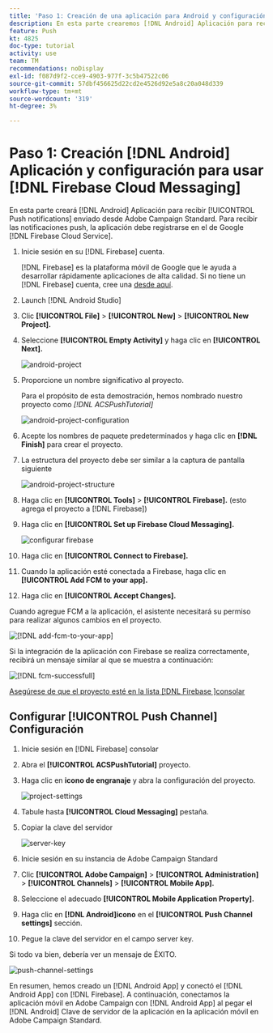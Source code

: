 ```yaml
---
title: 'Paso 1: Creación de una aplicación para Android y configuración para utilizar Firebase Cloud Messaging'
description: En esta parte crearemos [!DNL Android] Aplicación para recibir [!UICONTROL Push notifications] enviado desde Adobe Campaign Standard. Para recibir las notificaciones push, la aplicación debe registrarse en el de Google [!DNL Firebase Cloud Service].
feature: Push
kt: 4825
doc-type: tutorial
activity: use
team: TM
recommendations: noDisplay
exl-id: f087d9f2-cce9-4903-977f-3c5b47522c06
source-git-commit: 57dbf456625d22cd2e4526d92e5a8c20a048d339
workflow-type: tm+mt
source-wordcount: '319'
ht-degree: 3%

---
```


# Paso 1: Creación [!DNL Android] Aplicación y configuración para usar [!DNL Firebase Cloud Messaging]

En esta parte creará [!DNL Android] Aplicación para recibir [!UICONTROL Push notifications] enviado desde Adobe Campaign Standard. Para recibir las notificaciones push, la aplicación debe registrarse en el de Google [!DNL Firebase Cloud Service].

1. Inicie sesión en su [!DNL Firebase] cuenta.

   [!DNL Firebase] es la plataforma móvil de Google que le ayuda a desarrollar rápidamente aplicaciones de alta calidad. Si no tiene un [!DNL Firebase] cuenta, cree una [desde aquí](https://firebase.google.com).

2. Launch [!DNL Android Studio]
3. Clic **[!UICONTROL File]** > **[!UICONTROL New]** > **[!UICONTROL New Project].**
4. Seleccione **[!UICONTROL Empty Activity]** y haga clic en **[!UICONTROL Next].**

   ![android-project](assets/android-project.PNG)

5. Proporcione un nombre significativo al proyecto.

   Para el propósito de esta demostración, hemos nombrado nuestro proyecto como *[!DNL ACSPushTutorial]*

   ![android-project-configuration](assets/android-project-configuration.PNG)

6. Acepte los nombres de paquete predeterminados y haga clic en **[!DNL Finish]** para crear el proyecto.
7. La estructura del proyecto debe ser similar a la captura de pantalla siguiente

   ![android-project-structure](assets/android-project-structure.PNG)

8. Haga clic en **[!UICONTROL Tools]** > **[!UICONTROL Firebase].** (esto agrega el proyecto a [!DNL Firebase])
9. Haga clic en **[!UICONTROL Set up Firebase Cloud Messaging].**

   ![configurar firebase](assets/android-project-firebase-messaging.PNG)

10. Haga clic en **[!UICONTROL Connect to Firebase].**
11. Cuando la aplicación esté conectada a Firebase, haga clic en **[!UICONTROL Add FCM to your app].**
12. Haga clic en **[!UICONTROL Accept Changes].**

   Cuando agregue FCM a la aplicación, el asistente necesitará su permiso para realizar algunos cambios en el proyecto.

   ![[!DNL add-fcm-to-your-app]](assets/firebase-add-fcm-to-app.PNG)

Si la integración de la aplicación con Firebase se realiza correctamente, recibirá un mensaje similar al que se muestra a continuación:

![[!DNL fcm-successfull]](assets/android-firebase-success.PNG)

[Asegúrese de que el proyecto esté en la lista [!DNL Firebase ]consolar](https://console.firebase.google.com/)

## Configurar [!UICONTROL Push Channel] Configuración

1. Inicie sesión en [!DNL Firebase] consolar
2. Abra el **[!UICONTROL ACSPushTutorial]** proyecto.
3. Haga clic en **icono de engranaje** y abra la configuración del proyecto.

   ![project-settings](assets/firebase-project-settings.PNG)

4. Tabule hasta **[!UICONTROL Cloud Messaging]** pestaña.
5. Copiar la clave del servidor

   ![server-key](assets/firebase-server-key.PNG)

6. Inicie sesión en su instancia de Adobe Campaign Standard
7. Clic **[!UICONTROL Adobe Campaign]** > **[!UICONTROL Administration]** > **[!UICONTROL Channels]** > **[!UICONTROL Mobile App].**
8. Seleccione el adecuado **[!UICONTROL Mobile Application Property].**
9. Haga clic en **[!DNL Android]icono** en el **[!UICONTROL Push Channel settings]** sección.
10. Pegue la clave del servidor en el campo server key.

Si todo va bien, debería ver un mensaje de ÉXITO.

![push-channel-settings](assets/push-channel-settings.PNG)

En resumen, hemos creado un [!DNL Android App] y conectó el [!DNL Android App] con [!DNL Firebase]. A continuación, conectamos la aplicación móvil en Adobe Campaign con [!DNL Android App] al pegar el [!DNL Android] Clave de servidor de la aplicación en la aplicación móvil en Adobe Campaign Standard.
